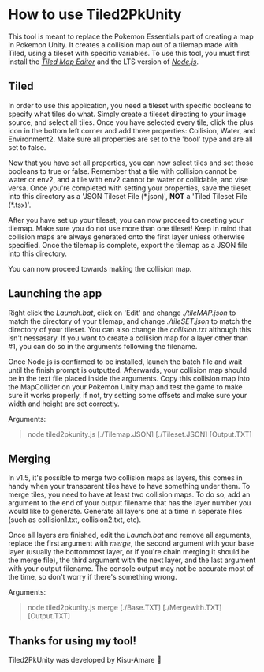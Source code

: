 # How to use Tiled2PkUnity
This tool is meant to replace the Pokemon Essentials part of creating a map in Pokemon Unity.
It creates a collision map out of a tilemap made with Tiled, using a tileset with specific variables.
To use this tool, you must first install the [*Tiled Map Editor*](www.mapeditor.org) and the LTS version of [*Node.js*](www.nodejs.org).

## Tiled
In order to use this application, you need a tileset with specific booleans to specify what tiles do what.
Simply create a tileset directing to your image source, and select all tiles.
Once you have selected every tile, click the plus icon in the bottom left corner and add three properties: Collision, Water, and Environment2. Make sure all properties are set to the 'bool' type and are all set to false.

Now that you have set all properties, you can now select tiles and set those booleans to true or false. Remember that a tile with collision cannot be water or env2, and a tile with env2 cannot be water or collidable, and vise versa.
Once you're completed with setting your properties, save the tileset into this directory as a 'JSON Tileset File (\*.json)', __NOT__ a 'Tiled Tileset File (\*.tsx)'.

After you have set up your tileset, you can now proceed to creating your tilemap. Make sure you do not use more than one tileset! Keep in mind that collision maps are always generated onto the first layer unless otherwise specified.
Once the tilemap is complete, export the tilemap as a JSON file into this directory.

You can now proceed towards making the collision map.

## Launching the app
Right click the *Launch.bat*, click on 'Edit' and change *./tileMAP.json* to match the directory of your tilemap, and change *./tileSET.json* to match the directory of your tileset. You can also change the *collision.txt* although this isn't nessasary. If you want to create a collision map for a layer other than #1, you can do so in the arguments following the filename.

Once Node.js is confirmed to be installed, launch the batch file and wait until the finish prompt is outputted.
Afterwards, your collision map should be in the text file placed inside the arguments. Copy this collision map into the MapCollider on your Pokemon Unity map and test the game to make sure it works properly, if not, try setting some offsets and make sure your width and height are set correctly.

Arguments:
>node tiled2pkunity.js [./Tilemap.JSON] [./Tileset.JSON] [Output.TXT] <Layer Number>

## Merging
In v1.5, it's possible to merge two collision maps as layers, this comes in handy when your transparent tiles have to have something under them.
To merge tiles, you need to have at least two collision maps. To do so, add an argument to the end of your output filename that has the layer number you would like to generate. Generate all layers one at a time in seperate files (such as collision1.txt, collision2.txt, etc). 

Once all layers are finished, edit the *Launch.bat* and remove all arguments, replace the first argument with *merge*, the second argument with your base layer (usually the bottommost layer, or if you're chain merging it should be the merge file), the third argument with the next layer, and the last argument with your output filename. The console output may not be accurate most of the time, so don't worry if there's something wrong.

Arguments:
>node tiled2pkunity.js merge [./Base.TXT] [./Mergewith.TXT] [Output.TXT]

## Thanks for using my tool!
Tiled2PkUnity was developed by Kisu-Amare 🐾
